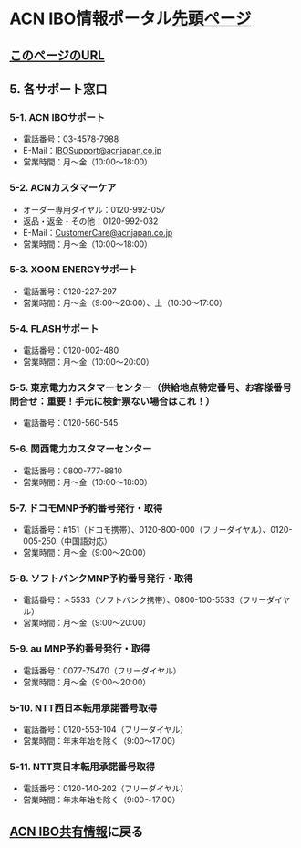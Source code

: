 # ACN IBO情報ポータル[先頭ページ](https://faq.acn.jp.net)
## [このページのURL](05_SUP.MD)

## 5. 各サポート窓口
### 5-1. ACN IBOサポート
* 電話番号：03-4578-7988
* E-Mail：IBOSupport@acnjapan.co.jp
* 営業時間：月〜金（10:00〜18:00）

### 5-2. ACNカスタマーケア
* オーダー専用ダイヤル：0120-992-057
* 返品・返金・その他：0120-992-032
* E-Mail：CustomerCare@acnjapan.co.jp
* 営業時間：月〜金（10:00〜18:00）

### 5-3. XOOM ENERGYサポート
* 電話番号：0120-227-297
* 営業時間：月〜金（9:00～20:00）、土（10:00～17:00）

### 5-4. FLASHサポート
* 電話番号：0120-002-480
* 営業時間：月〜金（10:00～20:00）

### 5-5. 東京電力カスタマーセンター（供給地点特定番号、お客様番号問合せ：重要！手元に検針票ない場合はこれ！）
* 電話番号：0120-560-545‬

### 5-6. 関西電力カスタマーセンター
* 電話番号：0800-777-8810‬
* 営業時間：月〜金（10:00〜18:00）

### 5-7. ドコモMNP予約番号発行・取得
* 電話番号：#151（ドコモ携帯）、0120-800-000（フリーダイヤル）、0120-005-250（中国語対応）
* 営業時間：月〜金（9:00〜20:00）

### 5-8. ソフトバンクMNP予約番号発行・取得
* 電話番号：＊5533（ソフトバンク携帯）、0800-100-5533（フリーダイヤル）
* 営業時間：月〜金（9:00〜20:00）

### 5-9. au MNP予約番号発行・取得
* 電話番号：0077-75470（フリーダイヤル）
* 営業時間：月〜金（9:00〜20:00）

### 5-10. NTT西日本転用承諾番号取得
* 電話番号：0120-553-104（フリーダイヤル）
* 営業時間：年末年始を除く（9:00〜17:00）   

### 5-11. NTT東日本転用承諾番号取得
* 電話番号：0120-140-202（フリーダイヤル）
* 営業時間：年末年始を除く（9:00〜17:00）   

## [ACN IBO共有情報](00_FAQ.MD)に戻る